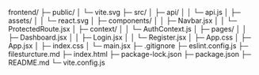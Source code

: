 frontend/
├─ public/
│  └─ vite.svg
├─ src/
│  ├─ api/
│  │  └─ api.js
│  ├─ assets/
│  │  └─ react.svg
│  ├─ components/
│  │  ├─ Navbar.jsx
│  │  └─ ProtectedRoute.jsx
│  ├─ context/
│  │  └─ AuthContext.js
│  ├─ pages/
│  │  ├─ Dashboard.jsx
│  │  ├─ Login.jsx
│  │  └─ Register.jsx
│  ├─ App.css
│  ├─ App.jsx
│  ├─ index.css
│  └─ main.jsx
├─ .gitignore
├─ eslint.config.js
├─ filesturcture.md
├─ index.html
├─ package-lock.json
├─ package.json
├─ README.md
└─ vite.config.js
